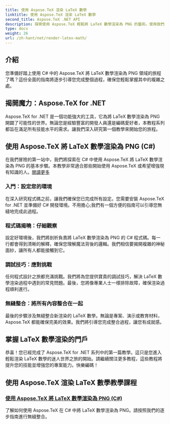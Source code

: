 ```yaml
---
title: 使用 Aspose.TeX 渲染 LaTeX 數學
linktitle: 使用 Aspose.TeX 渲染 LaTeX 數學
second_title: Aspose.TeX .NET API
description: 探索使用 Aspose.TeX 輕鬆將 LaTeX 數學渲染為 PNG 的藝術。使用我們的 C# 指南掌握流程，確保整合以獲得完美的結果。
type: docs
weight: 26
url: /zh-hant/net/render-latex-math/
---
```

## 介紹

您準備好踏上使用 C# 中的 Aspose.TeX 將 LaTeX 數學渲染為 PNG 領域的旅程了嗎？這份全面的指南將逐步引導您完成整個過程，確保您輕鬆掌握其中的複雜之處。

## 揭開魔力：Aspose.TeX for .NET

Aspose.TeX for .NET 是一個功能強大的工具，它為將 LaTeX 數學渲染為 PNG 開闢了可能性的世界。無論您是經驗豐富的開發人員還是編碼愛好者，本教程系列都旨在滿足所有技能水平的需求。讓我們深入研究第一個教學來開始您的旅程。

## 使用 Aspose.TeX 將 LaTeX 數學渲染為 PNG (C#)

在我們冒險的第一站中，我們將探索在 C# 中使用 Aspose.TeX 將 LaTeX 數學渲染為 PNG 的基本步驟。本教學非常適合那些開始使用 Aspose.TeX 或希望增強現有知識的人。[閱讀更多](./png-latex-math-renderer-csharp/)

### 入門：設定您的環境

在深入研究程式碼之前，讓我們確保您已完成所有設定。您需要安裝 Aspose.TeX for .NET 並準備好 C# 開發環境。不用擔心;我們有一個方便的指南可以引導您無縫地完成此過程。

### 程式碼揭曉：仔細觀察

設定好環境後，我們將剖析負責將 LaTeX 數學渲染為 PNG 的 C# 程式碼。每一行都會得到清晰的解釋，確保您理解魔法背後的邏輯。我們相信要揭開複雜的神秘面紗，讓所有人都能接觸到它。

### 調試技巧：應對挑戰

任何程式設計之旅都充滿挑戰。我們將為您提供寶貴的調試技巧，解決 LaTeX 數學渲染過程中遇到的常見問題。最後，您將像專業人士一樣排除故障，確保渲染過程順利進行。

### 無縫整合：將所有內容整合在一起

最後的步驟涉及無縫整合新渲染的 LaTeX 數學。無論是專案、演示或教育材料，Aspose.TeX 都能確保完美的效果。我們將引導您完成整合過程，讓您有成就感。

## 掌握 LaTeX 數學渲染的門戶

恭喜！您已經完成了 Aspose.TeX for .NET 系列中的第一篇教學。這只是您進入輕鬆渲染 LaTeX 數學的迷人世界之旅的開始。請繼續關注更多教程，這些教程將提升您的技能並增強您的專案能力。快樂編碼！
## 使用 Aspose.TeX 渲染 LaTeX 數學教學課程
### [使用 Aspose.TeX 將 LaTeX 數學渲染為 PNG (C#)](./png-latex-math-renderer-csharp/)
了解如何使用 Aspose.TeX 在 C# 中將 LaTeX 數學渲染為 PNG。請按照我們的逐步指南進行無縫整合。